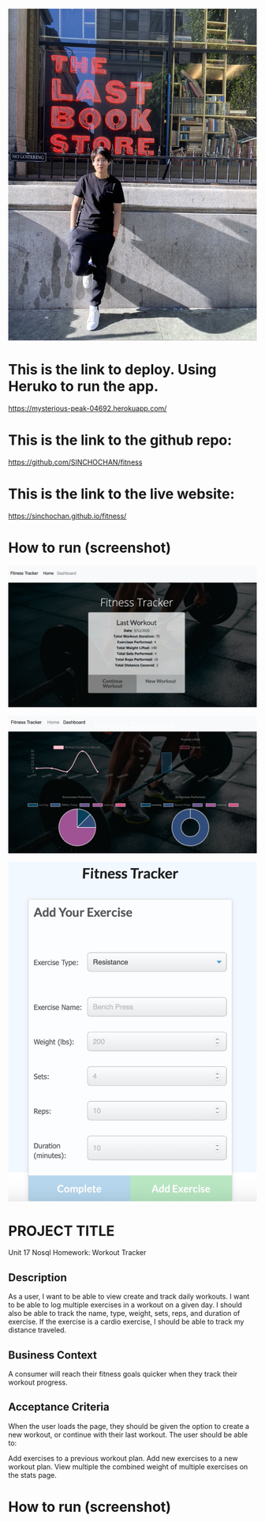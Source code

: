 ![icon](./assets/images/icon.jpeg "icon")

# This is the link to deploy. Using Heruko to run the app.

https://mysterious-peak-04692.herokuapp.com/

# This is the link to the github repo:
https://github.com/SINCHOCHAN/fitness

# This is the link to the live website:

https://sinchochan.github.io/fitness/

# How to run (screenshot)

![homepage](./assets/images/homepage.png "Screenshot of homepage")

![dashboard](./assets/images/dashboard.png "Screenshot of dashboard")

![addwork](./assets/images/addwork.png "Screenshot of addwork")


# PROJECT TITLE
Unit 17 Nosql Homework: Workout Tracker

## Description
As a user, I want to be able to view create and track daily workouts. I want to be able to log multiple exercises in a workout on a given day. I should also be able to track the name, type, weight, sets, reps, and duration of exercise. If the exercise is a cardio exercise, I should be able to track my distance traveled.


## Business Context
A consumer will reach their fitness goals quicker when they track their workout progress.

## Acceptance Criteria
When the user loads the page, they should be given the option to create a new workout, or continue with their last workout.
The user should be able to:

Add exercises to a previous workout plan.
Add new exercises to a new workout plan.
View multiple the combined weight of multiple exercises on the stats page.


# How to run (screenshot)
